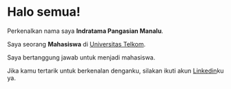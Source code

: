 # Halo semua! 

Perkenalkan nama saya **Indratama Pangasian Manalu**.

Saya seorang **Mahasiswa** di [Universitas Telkom](https://telkomuniversity.ac.id/).

Saya bertanggung jawab untuk menjadi mahasiswa.

Jika kamu tertarik untuk berkenalan denganku, silakan ikuti akun [Linkedin](https://www.linkedin.com/in/indratama-pangasian-manalu-847950143/)ku ya.
